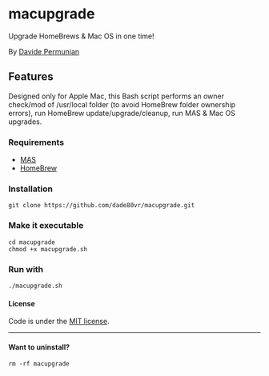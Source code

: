 # macupgrade
Upgrade HomeBrews & Mac OS in one time!

By [Davide Permunian](https://github.com/dade80vr) 

## Features

Designed only for Apple Mac, this Bash script performs an owner check/mod of /usr/local folder (to avoid HomeBrew folder ownership errors), run HomeBrew update/upgrade/cleanup, run MAS & Mac OS upgrades.

### Requirements

* [MAS](https://github.com/mas-cli/mas)
* [HomeBrew](https://brew.sh/index_it.html)

### Installation

```shell
git clone https://github.com/dade80vr/macupgrade.git
```

### Make it executable

```shell
cd macupgrade 
chmod +x macupgrade.sh
```

### Run with

```shell
./macupgrade.sh
```

#### License

Code is under the [MIT license](LICENSE).

---

#### Want to uninstall?

```shell
rm -rf macupgrade
```
